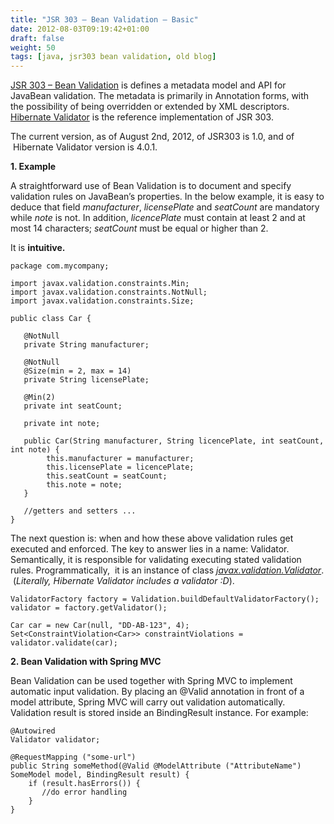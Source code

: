 ```yaml
---
title: "JSR 303 – Bean Validation – Basic"
date: 2012-08-03T09:19:42+01:00
draft: false
weight: 50
tags: [java, jsr303 bean validation, old blog]
---
```

[JSR 303 – Bean Validation](http://jcp.org/en/jsr/detail?id=303) is defines a metadata model and API for JavaBean validation. The metadata is primarily in Annotation forms, with the possibility of being overridden or extended by XML descriptors. [Hibernate Validator](http://www.hibernate.org/subprojects/validator.html) is the reference implementation of JSR 303.

The current version, as of August 2nd, 2012, of JSR303 is 1.0, and of  Hibernate Validator version is 4.0.1.

**1\. Example**

A straightforward use of Bean Validation is to document and specify validation rules on JavaBean’s properties. In the below example, it is easy to deduce that field _manufacturer_, _licensePlate_ and _seatCount_ are mandatory while _note_ is not. In addition, _licencePlate_ must contain at least 2 and at most 14 characters; _seatCount_ must be equal or higher than 2.

It is **intuitive.**

```
package com.mycompany;
 
import javax.validation.constraints.Min;
import javax.validation.constraints.NotNull;
import javax.validation.constraints.Size;
 
public class Car {
 
   @NotNull
   private String manufacturer;
 
   @NotNull
   @Size(min = 2, max = 14)
   private String licensePlate;
 
   @Min(2)
   private int seatCount;
 
   private int note;
 
   public Car(String manufacturer, String licencePlate, int seatCount, int note) {
        this.manufacturer = manufacturer;
        this.licensePlate = licencePlate;
        this.seatCount = seatCount;
        this.note = note;
   }
 
   //getters and setters ...
}
```

The next question is: when and how these above validation rules get executed and enforced. The key to answer lies in a name: Validator. Semantically, it is responsible for validating executing stated validation rules. Programmatically,  it is an instance of class [_javax.validation.Validator_](http://docs.oracle.com/javaee/6/api/javax/validation/Validator.html).  (_Literally, Hibernate Validator includes a validator :D_).

```
ValidatorFactory factory = Validation.buildDefaultValidatorFactory();
validator = factory.getValidator();
 
Car car = new Car(null, "DD-AB-123", 4);
Set<ConstraintViolation<Car>> constraintViolations = validator.validate(car);
```

**2\. Bean Validation with Spring MVC**

Bean Validation can be used together with Spring MVC to implement automatic input validation. By placing an @Valid annotation in front of a model attribute, Spring MVC will carry out validation automatically. Validation result is stored inside an BindingResult instance. For example:

```
@Autowired
Validator validator;
 
@RequestMapping ("some-url")
public String someMethod(@Valid @ModelAttribute ("AttributeName") SomeModel model, BindingResult result) {
    if (result.hasErrors()) {
       //do error handling
    }
}
```